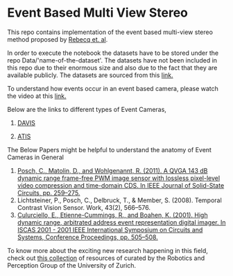 # Event Based Multi View Stereo

This repo contains implementation of the event based multi-view stereo method proposed by <a href="https://link.springer.com/article/10.1007/s11263-017-1050-6"> Rebecq et. al</a>. 

In order to execute the notebook the datasets have to be stored under the repo Data/'name-of-the-dataset'. The datasets have not been included in this repo due to their enormous size and also due to the fact that they are available publicly. The datasets are sourced from this <a href="http://rpg.ifi.uzh.ch/davis_data.html">link.</a>

To understand how events occur in an event based camera, please watch the video at this <a href="https://www.youtube.com/watch?v=kPCZESVfHoQ">link.</a>

Below are the links to different types of Event Cameras,

1. <a href="http://inivation.com/"> DAVIS </a>

2. <a href="https://www.prophesee.ai/"> ATIS </a>


The Below Papers might be helpful to understand the anatomy of Event Cameras in General
<ol>
    <li><a href="https://ieeexplore.ieee.org/document/5648367">Posch, C., Matolin, D., and Wohlgenannt, R. (2011). A QVGA 143 dB dynamic range frame-free PWM image sensor with lossless pixel-level video compression and time-domain CDS. In IEEE Journal of Solid-State Circuits, pp. 259–275.</a></li>
    <li>Lichtsteiner, P., Posch, C., Delbruck, T., & Member, S. (2008). Temporal Contrast Vision Sensor. Work, 43(2), 566–576.</li> 
    <li><a href="https://ieeexplore.ieee.org/document/921358/">Culurciello, E., Etienne-Cummings, R., and Boahen, K. (2001). High dynamic range, arbitrated address event representation digital imager. In ISCAS 2001 - 2001 IEEE International Symposium on Circuits and Systems, Conference Proceedings, pp. 505–508.</a></li>
</ol>
 
 To know more about the exciting new research happening in this field, check out <a href="https://github.com/uzh-rpg/event-based_vision_resources">this collection</a> of resources of curated by the Robotics and Perception Group of the University of Zurich.